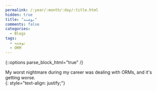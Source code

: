 ```yaml
---
permalink: /:year/:month/:day/:title.html
hidden: true
title: "نوشته"
comments: false
categories:
  - Blogs
tags:
  - نوشته
  - ORM
---
```


{::options parse_block_html="true" /}
<div>
My worst nightmare during my career was dealing with ORMs, and it's getting worse.
</div>
{: style="text-align: justify;"}